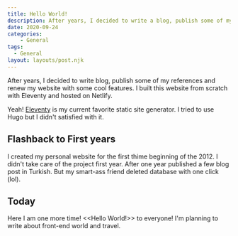 ```yaml
---
title: Hello World!
description: After years, I decided to write a blog, publish some of my references and renew my website with some cool features.
date: 2020-09-24
categories:
    - General
tags:
  - General
layout: layouts/post.njk
---
```


After years, I decided to write blog, publish some of my references and renew my website with some cool features. I built this website from scratch with Eleventy and hosted on Netlify.

Yeah! <a href="https://www.11ty.dev/" target="_blank" rel="noopener noreferrer">Eleventy</a> is my current favorite static site generator. I tried to use Hugo but I didn't satisfied with it.

## Flashback to First years

I created my personal website for the first thime beginning of the 2012. I didn't take care of the project first year. After one year published a few blog post in Turkish. But my smart-ass friend deleted database with one click (lol).

## Today

Here I am one more time! <<Hello World!>> to everyone! I'm planning to write about front-end world and travel.

